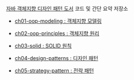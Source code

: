 [자바 객체지향 디자인 패턴 도서](http://www.yes24.com/24/Goods/12501269?Acode=101) 코드 및 간단 요약 저장소

- [ch01-oop-modeling : 객체지향 모델링](https://github.com/walbatrossw/java-design-patterns/blob/master/ch01-oop-modeling/ch01-oop-modeling.md)

- [ch02-oop-principles : 객체지향 원리](https://github.com/walbatrossw/java-design-patterns/blob/master/ch02-oop-principles/ch02-oop-principles.md)

- [ch03-solid : SOLID 원칙](https://github.com/walbatrossw/java-design-patterns/blob/master/ch03-solid/ch03-solid.md)

- [ch04-design-patterns : 디자인 패턴](https://github.com/walbatrossw/java-design-patterns/blob/master/ch04-design-patterns/ch04-design-patterns.md)

- [ch05-strategy-pattern : 전략 패턴]()


